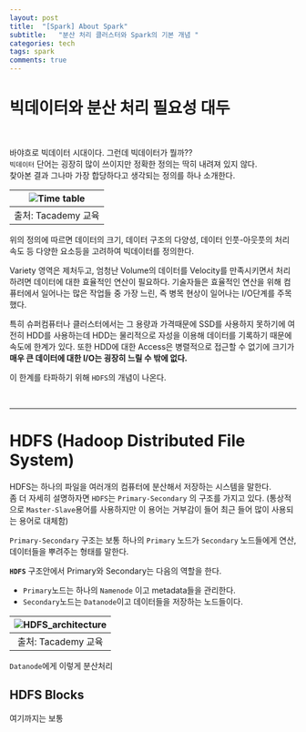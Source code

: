 ```yaml
---
layout: post
title:  "[Spark] About Spark"
subtitle:   "분산 처리 클러스터와 Spark의 기본 개념 "
categories: tech
tags: spark
comments: true
---
```

# 빅데이터와 분산 처리 필요성 대두

<br/>

<!-- 

글로벌 컨설팅업체 IDC 분석에 따르면 2019년 전세계 데이터 총량은 40ZB (4*10^13 GB)으로 천문학적인 수치이다. ~~나의 석사학위 천체물리학..~~ -->
바야흐로 빅데이터 시대이다.  그런데 빅데이터가 뭘까??  
`빅데이터` 단어는 굉장히 많이 쓰이지만 정확한 정의는 딱히 내려져 있지 않다.  
찾아본 결과 그나마 가장 합당하다고 생각되는 정의를 하나 소개한다.

|![Time table](https://swha0105.github.io/assets/tech/big_data.JPG)  
|:--:| 
| 출처: Tacademy 교육 |


위의 정의에 따르면 데이터의 크기, 데이터 구조의 다양성, 데이터 인풋-아웃풋의 처리 속도 등 다양한 요소등을 고려하여 빅데이터를 정의한다. 

Variety 영역은 제처두고, 엄청난 Volume의 데이터를 Velocity를 만족시키면서 처리하려면 데이터에 대한 효율적인 연산이 필요하다. 
기술자들은 효율적인 연산을 위해 컴퓨터에서 일어나는 많은 작업들 중 가장 느린, 즉 병목 현상이 일어나는 I/O단계를 주목했다.

특히 슈퍼컴퓨터나 클러스터에서는 그 용량과 가격때문에 SSD를 사용하지 못하기에 여전히 HDD를 사용하는데 HDD는 물리적으로 자성을 이용해 데이터를 기록하기 때문에 속도에 한계가 있다.  또한 HDD에 대한 Access은 병렬적으로 접근할 수 없기에 크기가 **매우 큰 데이터에 대한 I/O는 굉장히 느릴 수 밖에 없다.**

이 한계를 타파하기 위해 `HDFS`의 개념이 나온다.

<br/>

---

# HDFS (Hadoop Distributed File System)

HDFS는 하나의 파일을 여러개의 컴퓨터에 분산해서 저장하는 시스템을 말한다.  
좀 더 자세히 설명하자면 `HDFS`는 `Primary-Secondary` 의 구조를 가지고 있다. (통상적으로 `Master-Slave`용어를 사용하지만 이 용어는 거부감이 들어 최근 들어 많이 사용되는 용어로 대체함) 

`Primary-Secondary` 구조는 보통 하나의 `Primary` 노드가 `Secondary` 노드들에게 연산, 데이터들을 뿌려주는 형태를 말한다.

**`HDFS`** 구조안에서 Primary와 Secondary는 다음의 역할을 한다.   
- `Primary`노드는 하나의 `Namenode` 이고 metadata들을 관리한다.  
- `Secondary`노드는 `Datanode`이고 데이터들을 저장하는 노드들이다. 

|![HDFS_architecture](https://swha0105.github.io/assets/tech/HDFS_architecture.JPG)  
|:--:| 
| 출처: Tacademy 교육 |

`Datanode`에게 이렇게 분산처리 

## HDFS Blocks
여기까지는 보통 
<!-- 내가 개인적으로 사용했던 슈퍼컴퓨터는 데이터 저장 및 관리는 `MasPrimaryter` 에서만, 연산은 `Secondary`에서 시행하였지만  -->


